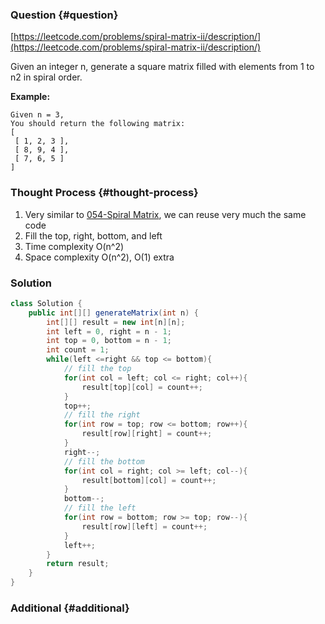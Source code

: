 ### Question {#question}

[https://leetcode.com/problems/spiral-matrix-ii/description/](https://leetcode.com/problems/spiral-matrix-ii/description/)

Given an integer n, generate a square matrix filled with elements from 1 to n2 in spiral order.

**Example:**

```
Given n = 3,
You should return the following matrix:
[
 [ 1, 2, 3 ],
 [ 8, 9, 4 ],
 [ 7, 6, 5 ]
]
```

### Thought Process {#thought-process}

1. Very similar to [054-Spiral Matrix](/leetcode/array/054-spiral-matrix.md), we can reuse very much the same code
2. Fill the top, right, bottom, and left
3. Time complexity O\(n^2\)
4. Space complexity O\(n^2\), O\(1\) extra

### Solution

```java
class Solution {
    public int[][] generateMatrix(int n) {
        int[][] result = new int[n][n];
        int left = 0, right = n - 1;
        int top = 0, bottom = n - 1;
        int count = 1;
        while(left <=right && top <= bottom){
            // fill the top
            for(int col = left; col <= right; col++){
                result[top][col] = count++;
            }
            top++;
            // fill the right
            for(int row = top; row <= bottom; row++){
                result[row][right] = count++;
            }
            right--;
            // fill the bottom
            for(int col = right; col >= left; col--){
                result[bottom][col] = count++;
            }
            bottom--;
            // fill the left
            for(int row = bottom; row >= top; row--){
                result[row][left] = count++;
            }
            left++;
        }
        return result;
    }
}
```

### Additional {#additional}



